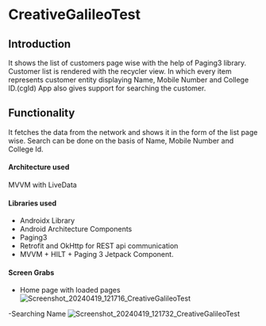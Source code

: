 # CreativeGalileoTest

## Introduction
It shows the list of customers page wise with the help of Paging3 library.
Customer list is rendered with the recycler view.
In which every item represents customer entity displaying Name, Mobile Number and College ID.(cgId)
App also gives support for searching the customer.

## Functionality
It fetches the data from the network and shows it in the form of the list page wise.
Search can be done on the basis of Name, Mobile Number and College Id.

#### Architecture used
MVVM with LiveData

#### Libraries used
- Androidx Library
- Android Architecture Components
- Paging3
- Retrofit and OkHttp for REST api communication
- MVVM + HILT + Paging 3 Jetpack Component.

#### Screen Grabs
- Home page with loaded pages
![Screenshot_20240419_121716_CreativeGalileoTest](https://github.com/Amit-Bansode/CreativeGalileoTest/assets/16498196/5ff33763-9c56-4150-98e6-e5844e0bcb62)

-Searching Name
![Screenshot_20240419_121732_CreativeGalileoTest](https://github.com/Amit-Bansode/CreativeGalileoTest/assets/16498196/5017eab4-5ec8-47cf-ad16-303d6dc35c21)
